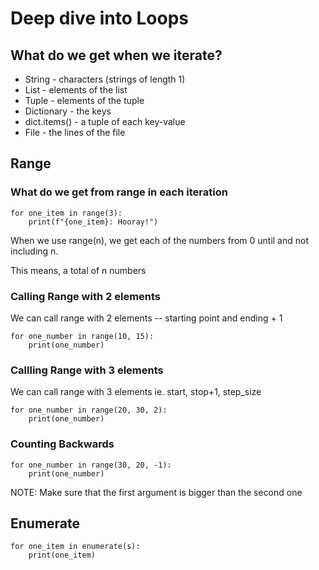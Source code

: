 # Deep dive into Loops

## What do we get when we iterate?
- String - characters (strings of length 1)
- List - elements of the list
- Tuple - elements of the tuple
- Dictionary - the keys
- dict.items() - a tuple of each key-value
- File - the lines of the file

## Range

### What do we get from range in each iteration

```
for one_item in range(3):
    print(f"{one_item}: Hooray!")
```

When we use range(n), we get each of the numbers from 0 until and not including n.

This means, a total of n numbers

### Calling Range with 2 elements
We can call range with 2 elements -- starting point and ending + 1

```
for one_number in range(10, 15):
    print(one_number)
```

### Callling Range with 3 elements

We can call range with 3 elements ie. start, stop+1, step_size

```
for one_number in range(20, 30, 2):
    print(one_number)
```

### Counting Backwards

```
for one_number in range(30, 20, -1):
    print(one_number)
```

NOTE: Make sure that the first argument is bigger than the second one

## Enumerate

```
for one_item in enumerate(s):
    print(one_item)
```
